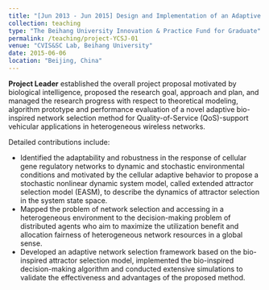 ```yaml
---
title: "[Jun 2013 - Jun 2015] Design and Implementation of an Adaptive Wireless Accessing Algorithm for Vehicular Multi-mode Communications in Heterogeneous Networks (Grant No. YCSJ-02-2013-01)"
collection: teaching
type: "The Beihang University Innovation & Practice Fund for Graduate"
permalink: /teaching/project-YCSJ-01
venue: "CVIS&SC Lab, Beihang University"
date: 2015-06-06
location: "Beijing, China"
---
```


**Project Leader** established the overall project proposal motivated by biological intelligence, proposed the research goal, approach and plan, and managed the research progress with respect to theoretical modeling, algorithm prototype and performance evaluation of a novel adaptive bio-inspired network selection method for Quality-of-Service (QoS)-support vehicular applications in heterogeneous wireless networks.

Detailed contributions include:

+ Identified the adaptability and robustness in the response of cellular gene regulatory networks to dynamic and stochastic environmental conditions and motivated by the cellular adaptive behavior to propose a stochastic nonlinear dynamic system model, called extended attractor selection model (EASM), to describe the dynamics of attractor selection in the system state space.
+ Mapped the problem of network selection and accessing in a heterogeneous environment to the decision-making problem of distributed agents who aim to maximize the utilization benefit and allocation fairness of heterogeneous network resources in a global sense.
+ Developed an adaptive network selection framework based on the bio-inspired attractor selection model, implemented the bio-inspired decision-making algorithm and conducted extensive simulations to validate the effectiveness and advantages of the proposed method.

